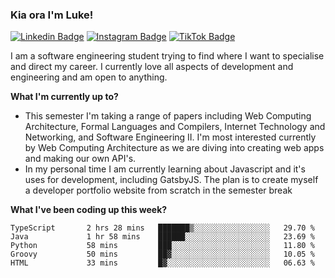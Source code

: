 ### Kia ora I'm Luke!

[![Linkedin Badge](https://img.shields.io/badge/-LinkedIn-0e76a8?style=flat-square&logo=Linkedin&logoColor=white)](https://www.linkedin.com/in/luke-stynes/)
[![Instagram Badge](https://img.shields.io/badge/-Instagram-e4405f?style=flat-square&logo=Instagram&logoColor=white)](https://www.instagram.com/luke.stynes/)
[![TikTok Badge](https://img.shields.io/badge/TikTok-Follow-blue)](https://www.tiktok.com/@luke_stynes)

I am a software engineering student trying to find where I want to specialise and direct my career. I currently love all aspects of development and engineering and am open to anything.

**What I'm currently up to?**
- This semester I'm taking a range of papers including Web Computing Architecture, Formal Languages and Compilers, Internet Technology and Networking, and Software Engineering II. I'm most interested currently by Web Computing Architecture as we are diving into creating web apps and making our own API's.
- In my personal time I am currently learning about Javascript and it's uses for development, including GatsbyJS. The plan is to create myself a developer portfolio website from scratch in the semester break


**What I've been coding up this week?**
<!--START_SECTION:waka-->

```text
TypeScript       2 hrs 28 mins   ███████▒░░░░░░░░░░░░░░░░░   29.70 %
Java             1 hr 58 mins    ██████░░░░░░░░░░░░░░░░░░░   23.69 %
Python           58 mins         ███░░░░░░░░░░░░░░░░░░░░░░   11.80 %
Groovy           50 mins         ██▓░░░░░░░░░░░░░░░░░░░░░░   10.05 %
HTML             33 mins         █▓░░░░░░░░░░░░░░░░░░░░░░░   06.63 %
```

<!--END_SECTION:waka-->
